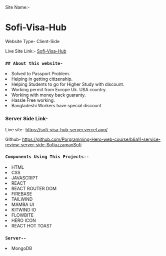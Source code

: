 Site Name:-
# Sofi-Visa-Hub

Website Type- Client-Side

Live Site Link:-  [Sofi-Visa-Hub](https://sofi-visa-hub.web.app/)


### `## About this website-`

<li>Solved to Passport Problem. </li>
<li>Helping in getting citizenship. </li>
<li>Helping Students to go for Higher Study with discount. </li>
<li>Working permit from Europe Uk. USA country. </li>
<li>Working with money back guaranty. </li>
<li>Hassle Free working. </li>
<li>Bangladeshi Workers have special discount</li>





### Server Side Link-
Live site- https://sofi-visa-hub-server.vercel.app/

Github- https://github.com/Porgramming-Hero-web-course/b6a11-service-review-server-side-SofiuzzamanSofi

### `Components Using This Projects--`


<li>HTML</li>
<li>CSS</li>
<li>JAVASCRIPT</li>
<li>REACT</li>
<li>REACT ROUTER DOM</li>
<li>FIREBASE</li>
<li>TAILWIND</li>
<li>MAMBA UI</li>
<li>KITWIND IO</li>
<li>FLOWBITE</li>
<li>HERO ICON</li>
<li>REACT HOT TOAST</li>


### `Server--`
<li>MongoDB</li>
